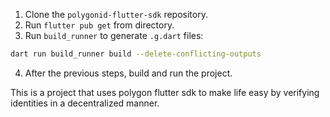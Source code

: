 1. Clone the `polygonid-flutter-sdk` repository.
2. Run `flutter pub get` from directory.
3. Run `build_runner` to generate `.g.dart` files:
```bash
dart run build_runner build --delete-conflicting-outputs
```
4. After the previous steps, build and run the project.


This is a project that uses polygon flutter sdk to make life easy by verifying identities in a decentralized manner.
